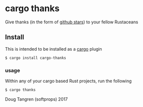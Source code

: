# cargo thanks

Give thanks (in the form of [github stars](https://help.github.com/articles/about-stars/)) to your fellow Rustaceans

## Install

This is intended to be installed as a [cargo](http://doc.crates.io/index.html) plugin

```bash
$ cargo install cargo-thanks
```

### usage

Within any of your cargo based Rust projects, run the following

```bash
$ cargo thanks
```

Doug Tangren (softprops) 2017